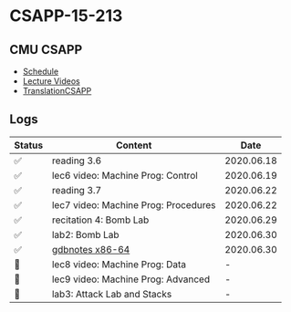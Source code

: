 # CSAPP-15-213

## CMU CSAPP

* [Schedule](http://www.cs.cmu.edu/afs/cs/academic/class/15213-f17/www/schedule.html)
* [Lecture Videos](https://www.bilibili.com/video/BV1gW411x7Bz?from=search&seid=1643468629720944306)
* [TranslationCSAPP](https://github.com/EugeneLiu/translationCSAPP)

## Logs

| Status | Content | Date |
|--| ----- | -------- |
| ✅ | reading 3.6 | 2020.06.18 |
| ✅ |lec6 video: Machine Prog: Control | 2020.06.19 |
| ✅ |reading 3.7 | 2020.06.22 |
| ✅ |lec7 video: Machine Prog: Procedures | 2020.06.22 |
| ✅ |recitation 4: Bomb Lab| 2020.06.29 |
| ✅ |lab2: Bomb Lab | 2020.06.30 |
| ✅ |[gdbnotes x86-64](http://csapp.cs.cmu.edu/2e/docs/gdbnotes-x86-64.pdf) | 2020.06.30 |
| 🙈 |lec8 video: Machine Prog: Data | - |
| 🙈 |lec9 video: Machine Prog: Advanced | - |
| 🙈 |lab3: Attack Lab and Stacks | - |
